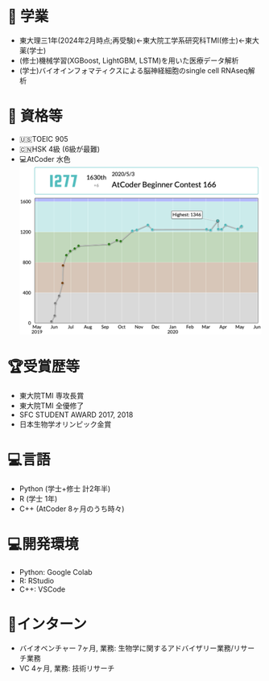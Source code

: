 # 🏫 学業
- 東大理三1年(2024年2月時点;再受験)←東大院工学系研究科TMI(修士)←東大薬(学士)
- (修士)機械学習(XGBoost, LightGBM, LSTM)を用いた医療データ解析
- (学士)バイオインフォマティクスによる脳神経細胞のsingle cell RNAseq解析


# 📝 資格等
- 🇺🇸TOEIC 905
- 🇨🇳HSK 4級 (6級が最難)
- 💻AtCoder 水色
![atcoder_history](image/atcoder_history.png)

# 🏆受賞歴等
- 東大院TMI 専攻長賞
- 東大院TMI 全優修了
- SFC STUDENT AWARD 2017, 2018
- 日本生物学オリンピック金賞

# 💻言語
- Python (学士+修士 計2年半)
- R (学士 1年)
- C++ (AtCoder 8ヶ月のうち時々)

# 💻開発環境
- Python: Google Colab
- R: RStudio
- C++: VSCode

# 🏢インターン
- バイオベンチャー 7ヶ月, 業務: 生物学に関するアドバイザリー業務/リサーチ業務
- VC 4ヶ月, 業務: 技術リサーチ

